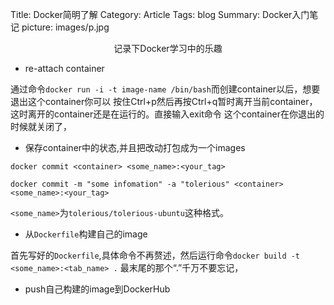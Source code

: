 Title: Docker简明了解
Category: Article
Tags: blog
Summary: Docker入门笔记
picture: images/p.jpg

<center>记录下Docker学习中的乐趣</center>


* re-attach container  

通过命令`docker run -i -t image-name /bin/bash`而创建container以后，想要退出这个container你可以
按住Ctrl+p然后再按Ctrl+q暂时离开当前container，这时离开的container还是在运行的。直接输入exit命令
这个container在你退出的时候就关闭了，


* 保存container中的状态,并且把改动打包成为一个images

`docker commit <container> <some_name>:<your_tag>`

`docker commit -m "some infomation" -a "tolerious" <container> <some_name>:<your_tag>`

`<some_name>`为`tolerious/tolerious-ubuntu`这种格式。

* 从`Dockerfile`构建自己的image

首先写好的`Dockerfile`,具体命令不再赘述，然后运行命令`docker build -t <some_name>:<tab_name> .`
最末尾的那个“.”千万不要忘记，

* push自己构建的image到DockerHub
